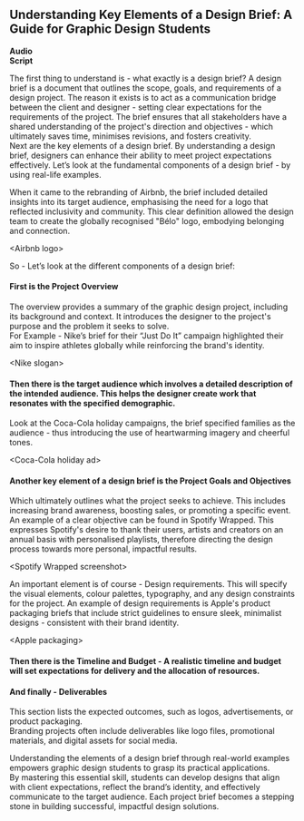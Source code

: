 ## Understanding Key Elements of a Design Brief: A Guide for Graphic Design Students

**Audio**  
**Script**

The first thing to understand is \- what exactly is a design brief? A design brief is a document that outlines the scope, goals, and requirements of a design project. The reason it exists is to act as a communication bridge between the client and designer \- setting clear expectations for the requirements of the project. The brief ensures that all stakeholders have a shared understanding of the project's direction and objectives \- which ultimately saves time, minimises revisions, and fosters creativity.  
Next are the key elements of a design brief. By understanding a design brief, designers can enhance their ability to meet project expectations effectively. Let’s look at the fundamental components of a design brief \- by using real-life examples. 

When it came to the rebranding of Airbnb, the brief included detailed insights into its target audience, emphasising the need for a logo that reflected inclusivity and community. This clear definition allowed the design team to create the globally recognised "Bélo" logo, embodying belonging and connection.

\<Airbnb logo\>

So \- Let’s look at the different components of a design brief:

#### First is the Project Overview

The overview provides a summary of the graphic design project, including its background and context. It introduces the designer to the project's purpose and the problem it seeks to solve.   
For Example \- Nike’s brief for their “Just Do It” campaign highlighted their aim to inspire athletes globally while reinforcing the brand's identity.

\<Nike slogan\>

#### Then there is the target audience which involves a detailed description of the intended audience. This helps the designer create work that resonates with the specified demographic. 

Look at the Coca-Cola holiday campaigns, the brief specified families as the audience \-  thus introducing the use of heartwarming imagery and cheerful tones.

\<Coca-Cola holiday ad\>

#### Another key element of a design brief is the Project Goals and Objectives

Which ultimately outlines what the project seeks to achieve. This includes increasing brand awareness, boosting sales, or promoting a specific event.   
An example of a clear objective can be found in Spotify Wrapped. This expresses Spotify's desire to thank their users, artists and creators on an annual basis with personalised playlists, therefore directing the design process towards more personal, impactful results.

\<Spotify Wrapped screenshot\>

An important element is of course \- Design requirements. This will specify the visual elements, colour palettes, typography, and any design constraints for the project. An example of design requirements is Apple's product packaging briefs that include strict guidelines to ensure sleek, minimalist designs \- consistent with their brand identity. 

\<Apple packaging\>

#### Then there is the Timeline and Budget \- A realistic timeline and budget will set expectations for delivery and the allocation of resources. 

#### And finally \- Deliverables 

This section lists the expected outcomes, such as logos, advertisements, or product packaging.   
Branding projects often include deliverables like logo files, promotional materials, and digital assets for social media.

Understanding the elements of a design brief through real-world examples empowers graphic design students to grasp its practical applications.   
By mastering this essential skill, students can develop designs that align with client expectations, reflect the brand’s identity, and effectively communicate to the target audience. Each project brief becomes a stepping stone in building successful, impactful design solutions.